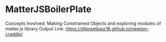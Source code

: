 # MatterJSBoilerPlate
Concepts Involved: Making Constrained Objects and exploring modules of matter.js library
Output Link: 
https://dilpreetkaur16.github.io/newton-craddle/
